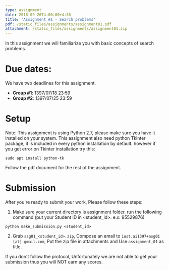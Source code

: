 ```yaml
---
type: assignment
date: 2018-09-26T4:00:00+4:30
title: 'Assignment #1 - Search problems'
pdf: /static_files/assignments/assignment01.pdf
attachment: /static_files/assignments/assignment01.zip
---
```

In this assignment we will familiarize you with basic concepts of search problems.

# Due dates:
We have two deadlines for this assignment. 
- **Group #1**: 1397/07/18 23:59
- **Group #2**: 1397/07/25 23:59

# Setup
Note: This assignment is using Python 2.7, please make sure you have it installed on your system. This assignment also need python Tkinter package, it is included in every python installation by default. however if you get error on Tkinter installation try this:
```
sudo apt install python-tk
```
Follow the pdf document for the rest of the assignment.

# Submission
After you're ready to submit your work, Please follow these steps:
1. Make sure your current directory is assignment folder. run the following command (put your Student ID in \<student_id>. e.x: 95529876)
```
python make_submission.py <student_id>
```
2. Grab ```asg01_<student_id>.zip```, Compose an email to `iust.ai1397+asg01 [at] gmail.com`, Put the zip file in attachments and Use `assignment_01` as title.

If you don't follow the protocol, Unfortunately we are not able to get your submission thus you will NOT earn any scores.